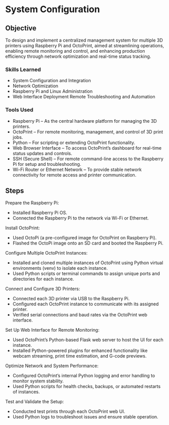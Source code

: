 # System Configuration

## Objective

To design and implement a centralized management system for multiple 3D printers using Raspberry Pi and OctoPrint, aimed at streamlining operations, enabling remote monitoring and control, and enhancing production efficiency through network optimization and real-time status tracking.

### Skills Learned

 - System Configuration and Integration
 - Network Optimization
 - Raspberry Pi and Linux Administration
 - Web Interface Deployment
Remote Troubleshooting and Automation

### Tools Used

 - Raspberry Pi – As the central hardware platform for managing the 3D printers.
 - OctoPrint – For remote monitoring, management, and control of 3D print jobs.
 - Python – For scripting or extending OctoPrint functionality.
 - Web Browser Interface – To access OctoPrint’s dashboard for real-time status updates and controls.
 - SSH (Secure Shell) – For remote command-line access to the Raspberry Pi for setup and troubleshooting.
 - Wi-Fi Router or Ethernet Network – To provide stable network connectivity for remote access and printer communication.

## Steps
 
Prepare the Raspberry Pi:
 - Installed Raspberry Pi OS.
 - Connected the Raspberry Pi to the network  via Wi-Fi or Ethernet.

Install OctoPrint:
 - Used OctoPi (a pre-configured image for OctoPrint on Raspberry Pi).
 - Flashed the OctoPi image onto an SD card and booted the Raspberry Pi.

Configure Multiple OctoPrint Instances:
 - Installed and cloned multiple instances of OctoPrint using Python virtual environments (venv) to isolate each instance.
 - Used Python scripts or terminal commands to assign unique ports and directories for each instance.

Connect and Configure 3D Printers:
 - Connected each 3D printer via USB to the Raspberry Pi.
 - Configured each OctoPrint instance to communicate with its assigned printer.
 - Verified serial connections and baud rates via the OctoPrint web interface.

Set Up Web Interface for Remote Monitoring:
 - Used OctoPrint’s Python-based Flask web server to host the UI for each instance.
 - Installed Python-powered plugins for enhanced functionality like webcam streaming, print time estimation, and G-code previews.

Optimize Network and System Performance:
 - Configured OctoPrint’s internal Python logging and error handling to monitor system stability.
 - Used Python scripts for health checks, backups, or automated restarts of instances.

Test and Validate the Setup:
 - Conducted test prints through each OctoPrint web UI.
 - Used Python logs to troubleshoot issues and ensure stable operation.
